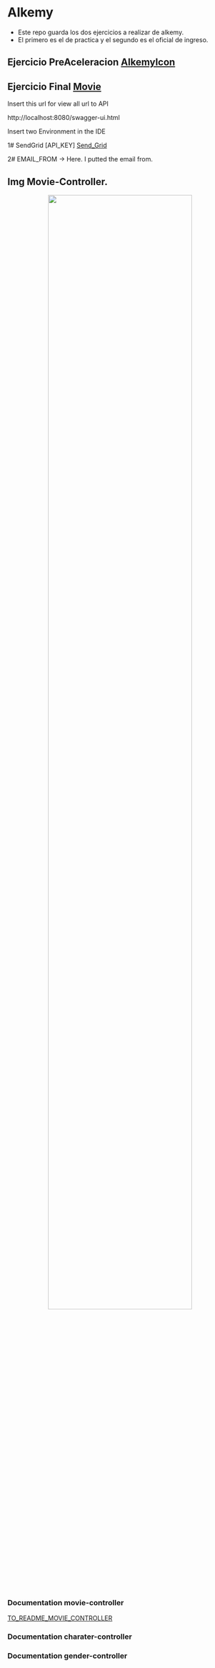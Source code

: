 # Alkemy
- Este repo guarda los dos ejercicios a realizar de alkemy. <br/>
- El primero es el de practica y el segundo es el oficial de ingreso.
## Ejercicio PreAceleracion [AlkemyIcon](https://github.com/valenchu/Alkemy/tree/main/AlkemyIcon)
## Ejercicio Final [Movie](https://github.com/valenchu/Alkemy/tree/main/Movie)



Insert this url for view all url to API 

http://localhost:8080/swagger-ui.html

Insert two Environment in the IDE

1# SendGrid [API_KEY]  [Send_Grid](https://sendgrid.com/ "Send_Grid")

2# EMAIL_FROM -> Here. I putted the email from.


## Img Movie-Controller.

<div align="center">
<img src="https://i.imgur.com/rtgdQS4.png" width="80%" height="80%"/>
</div>

### Documentation movie-controller

[TO_README_MOVIE_CONTROLLER](https://github.com/valenchu/Pre-aceleracion-Valentin-Cassino/blob/main/Movie/src/main/resources/templates/Documentation/Movie-Controller/ReadmeMovieController.md)

### Documentation charater-controller

### Documentation gender-controller
